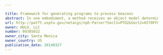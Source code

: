```yaml
---

title: Framework for generating programs to process beacons
abstract: In one embodiment, a method receives an object model determined from a specification for processing beacons. The method determines first information for a beacon object referenced in a basefact object to determine which beacon objects are applicable for the basefact object. Second information is determined for the structured data fields referenced in the basefact object to determine which output fields map to which structured data fields and third information is determined for a set of transformations for a set of input fields in the set of composite objects for the beacon to determine how to perform transformations to transform the set of input fields to the set of output fields. The method then generates instructions for a target program to process the beacons to transform the set of input fields to the set of output fields and map the set of output fields to the structured data fields.
url: http://patft.uspto.gov/netacgi/nph-Parser?Sect1=PTO2&Sect2=HITOFF&p=1&u=%2Fnetahtml%2FPTO%2Fsearch-adv.htm&r=1&f=G&l=50&d=PALL&S1=09305032&OS=09305032&RS=09305032
owner: HULU, LLC
number: 09305032
owner_city: Santa Monica
owner_country: US
publication_date: 20140327
---
```

